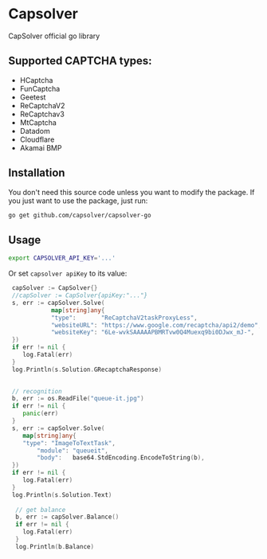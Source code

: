 # Capsolver
CapSolver official go library


## Supported CAPTCHA types:
- HCaptcha
- FunCaptcha
- Geetest
- ReCaptchaV2
- ReCaptchav3
- MtCaptcha
- Datadom
- Cloudflare
- Akamai BMP


## Installation

You don't need this source code unless you want to modify the package. If you just
want to use the package, just run:

```sh
go get github.com/capsolver/capsolver-go
```



## Usage

```bash
export CAPSOLVER_API_KEY='...'
```

Or set `capsolver apiKey` to its value:

```go
 capSolver := CapSolver{}
 //capSolver := CapSolver{apiKey:"..."} 
 s, err := capSolver.Solve(
            map[string]any{
            "type":       "ReCaptchaV2taskProxyLess",
            "websiteURL": "https://www.google.com/recaptcha/api2/demo",
            "websiteKey": "6Le-wvkSAAAAAPBMRTvw0Q4Muexq9bi0DJwx_mJ-",
 })
 if err != nil {
    log.Fatal(err)
 }
 log.Println(s.Solution.GRecaptchaResponse)
	

 // recognition 
 b, err := os.ReadFile("queue-it.jpg")
 if err != nil {
    panic(err)
 }
 s, err := capSolver.Solve(
    map[string]any{
	"type": "ImageToTextTask",
        "module": "queueit",
        "body":   base64.StdEncoding.EncodeToString(b),
 })
 if err != nil {
    log.Fatal(err)
 }
 log.Println(s.Solution.Text)
		
  // get balance 
  b, err := capSolver.Balance()
  if err != nil {
    log.Fatal(err)
  }
  log.Println(b.Balance)
```


